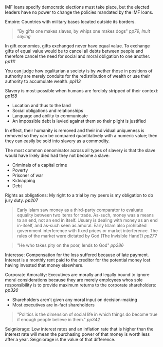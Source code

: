 IMF loans specify democratic elections must take place, but the elected leaders have no power to change the policies mandated by the IMF loans.

Empire: Countries with military bases located outside its borders.

> "By gifts one makes slaves, by whips one makes dogs" <cite>pp79, Inuit saying</cite>

In gift economies, gifts exchanged never have equal value. To exchange gifts of equal value would be to cancel all debts between people and therefore cancel the need for social and moral obligation to one another. <cite>pp111</cite>

You can judge how egalitarian a society is by wether those in positions of authority are merely conduits for the redistribution of wealth or use their authority to accumulate wealth. <cite>pp113</cite>

Slavery is most-possible when humans are forcibly stripped of their context: <cite>pp158</cite>

  * Location and thus to the land
  * Social obligations and relationships
  * Language and ability to communicate
  * An impossible debt is levied against them so their plight is justified

In effect, their humanity is removed and their individual uniqueness is removed so they can be compared quantitatively with a numeric value; then they can easily be sold into slavery as a commodity.

The most common denominator across all types of slavery is that the slave would have likely died had they not become a slave:

  * Criminals of a capital crime
  * Poverty
  * Prisoner of war
  * Kidnapping
  * Debt

Rights as obligations: My right to a trial by my peers is my obligation to do jury duty. <cite>pp207</cite>

> Early Islam saw money as a third-party comparator to evaluate equality between two items for trade. As-such, money was a means to an end, not an end in itself. Usuary is dealing with money as an end in-itself, and as-such seen as amoral. Early Islam also prohibited government interference with fixed prices or market interference. The rules of the market were dictated by God (The Invisible Hand?) <cite>pp277</cite>

> "He who takes pity on the poor, lends to God" <cite>pp286</cite>

Interesse: Compensation for the loss suffered because of late payment. Interest is a monthly rent paid to the creditor for the potential money lost having invested that money elsewhere.

Corporate Amorality: Executives are morally and legally bound to ignore moral considerations because they are merely employees whos sole responsibility is to provide maximum returns to the corporate shareholders: <cite>pp320</cite>
  * Shareholders aren't given any moral input on decision-making
  * Most executives are in-fact shareholders

> "Politics is the dimension of social life in which things do become true if enough people believe in them." <cite>pp342</cite>

Seigniorage: Low interest rates and an inflation rate that is higher than the interest rate will mean the purchasing power of that money is worth less after a year. Seigniorage is the value of that difference.


